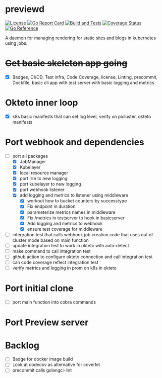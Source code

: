 # previewd

[![License](https://img.shields.io/github/license/clarkezone/previewd.svg)](https://github.com/clarkezone/previewd/blob/main/LICENSE) [![Go Report Card](https://goreportcard.com/badge/github.com/clarkezone/previewd)](https://goreportcard.com/report/github.com/clarkezone/previewd) [![Build and Tests](https://github.com/clarkezone/previewd/workflows/run%20tests/badge.svg)](https://github.com/clarkezone/previewd/actions?query=workflow%3A%22run+tests%22) [![Coverage Status](https://coveralls.io/repos/github/clarkezone/previewd/badge.svg?branch=main)](https://coveralls.io/github/clarkezone/previewd?branch=main) [![Go Reference](https://pkg.go.dev/badge/github.com/clarkezone/previewd.svg)](https://pkg.go.dev/github.com/clarkezone/previewd)

A daemon for managing rendering for static sites and blogs in kubernetes using jobs.

# ~~Get basic skeleton app going~~

- [x] Badges, CI/CD, Test infra, Code Coverage, license, Linting, precommit, Dockfile, basic cli app with test server with basic logging and metrics

# Okteto inner loop

- [x] k8s basic manifests that can set log level, verify on picluster, okteto manifests

# Port webhook and dependencies

- [ ] port all packages
  - [x] JobManager
  - [x] Kubelayer
  - [x] local resource manager
  - [x] port lrm to new logging
  - [x] port kubelayer to new logging
  - [x] port webhook listener
  - [x] add logging and metrics to listener using middleware
    - [x] workout how to bucket counters by successtype
    - [x] Fix endpoint in duration
    - [x] parameterize metrics names in middleware
    - [x] Fix /metrics in testserver to hook in basicserver
    - [x] Add logging and metrics to webhook
    - [x] ensure test coverage for middleware
- [ ] integration test that calls webhook job creation code that uses out of cluster mode based on main function
- [ ] update integration test to work in okteto with auto-detect
- [ ] make command to call integration test
- [ ] github action to configure okteto connection and call integration test
- [ ] can code coverage reflect integration test
- [ ] verify metrics and logging in prom on k8s in okteto

# Port initial clone

- [ ] port main function into cobra commands

# Port Preview server

# Backlog

- [ ] Badge for docker image build
- [ ] Look at codecov as alternative for coverlet
- [ ] precommit calls golangci-lint
